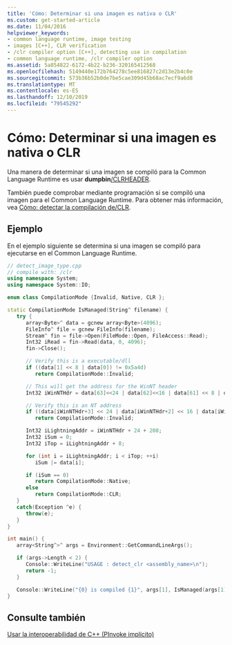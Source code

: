 ```yaml
---
title: 'Cómo: Determinar si una imagen es nativa o CLR'
ms.custom: get-started-article
ms.date: 11/04/2016
helpviewer_keywords:
- common language runtime, image testing
- images [C++], CLR verification
- /clr compiler option [C++], detecting use in compilation
- common language runtime, /clr compiler option
ms.assetid: 5a854822-6172-4b22-b236-320165412568
ms.openlocfilehash: 5149440e172b764278c5ee816827c2d13e2b4c0e
ms.sourcegitcommit: 573b36b52b0de7be5cae309d45b68ac7ecf9a6d8
ms.translationtype: MT
ms.contentlocale: es-ES
ms.lasthandoff: 12/10/2019
ms.locfileid: "79545292"
---
```

# <a name="how-to-determine-if-an-image-is-native-or-clr"></a>Cómo: Determinar si una imagen es nativa o CLR

Una manera de determinar si una imagen se compiló para la Common Language Runtime es usar **dumpbin**[/CLRHEADER](../build/reference/clrheader.md).

También puede comprobar mediante programación si se compiló una imagen para el Common Language Runtime. Para obtener más información, vea [Cómo: detectar la compilación de/CLR](../dotnet/how-to-detect-clr-compilation.md).

## <a name="example"></a>Ejemplo

En el ejemplo siguiente se determina si una imagen se compiló para ejecutarse en el Common Language Runtime.

```cpp
// detect_image_type.cpp
// compile with: /clr
using namespace System;
using namespace System::IO;

enum class CompilationMode {Invalid, Native, CLR };

static CompilationMode IsManaged(String^ filename) {
   try {
      array<Byte>^ data = gcnew array<Byte>(4096);
      FileInfo^ file = gcnew FileInfo(filename);
      Stream^ fin = file->Open(FileMode::Open, FileAccess::Read);
      Int32 iRead = fin->Read(data, 0, 4096);
      fin->Close();

      // Verify this is a executable/dll
      if ((data[1] << 8 | data[0]) != 0x5a4d)
         return CompilationMode::Invalid;

      // This will get the address for the WinNT header
      Int32 iWinNTHdr = data[63]<<24 | data[62]<<16 | data[61] << 8 | data[60];

      // Verify this is an NT address
      if ((data[iWinNTHdr+3] << 24 | data[iWinNTHdr+2] << 16 | data[iWinNTHdr+1] << 8 | data[iWinNTHdr]) != 0x00004550)
         return CompilationMode::Invalid;

      Int32 iLightningAddr = iWinNTHdr + 24 + 208;
      Int32 iSum = 0;
      Int32 iTop = iLightningAddr + 8;

      for (int i = iLightningAddr; i < iTop; ++i)
         iSum |= data[i];

      if (iSum == 0)
         return CompilationMode::Native;
      else
         return CompilationMode::CLR;
   }
   catch(Exception ^e) {
      throw(e);
   }
}

int main() {
   array<String^>^ args = Environment::GetCommandLineArgs();

   if (args->Length < 2) {
      Console::WriteLine("USAGE : detect_clr <assembly_name>\n");
      return -1;
   }

   Console::WriteLine("{0} is compiled {1}", args[1], IsManaged(args[1]));
}
```

## <a name="see-also"></a>Consulte también

[Usar la interoperabilidad de C++ (PInvoke implícito)](../dotnet/using-cpp-interop-implicit-pinvoke.md)
